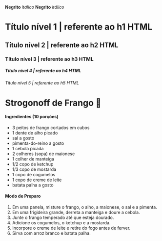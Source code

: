 **Negrito** _itálico_
**Negrito** _itálico_
# Título nível 1      |   referente ao h1 HTML
## Título nível 2     |   referente ao h2 HTML
### Título nível 3    |  referente ao h3 HTML
##### Título nível 4  |  referente ao h4 HTML
###### Título nível 5 |  referente ao h5 HTML


# Strogonoff de Frango :chicken:


#### Ingredientes (10 porções)
* 3 peitos de frango cortados em cubos
* 1 dente de alho picado
* sal a gosto
* pimenta-do-reino a gosto
* 1 cebola picada
* 2 colheres (sopa) de maionese
* 1 colher de manteiga
* 1/2 copo de ketchup
* 1/3 copo de mostarda
* 1 copo de cogumelos
* 1 copo de creme de leite
* batata palha a gosto

#### Modo de Preparo

1. Em uma panela, misture o frango, o alho, a maionese, o sal e a pimenta.
2. Em uma frigideira grande, derreta a manteiga e doure a cebola.
3. Junte o frango temperado até que esteja dourado.
4. Adicione os cogumelos, o ketchup e a mostarda.
5. Incorpore o creme de leite e retire do fogo antes de ferver.
6. Sirva com arroz branco e batata palha.